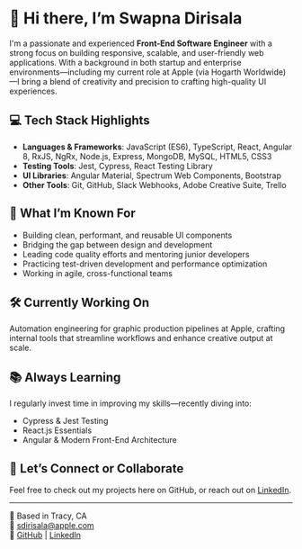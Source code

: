 # 👋 Hi there, I’m Swapna Dirisala

I'm a passionate and experienced **Front-End Software Engineer** with a strong focus on building responsive, scalable, and user-friendly web applications. With a background in both startup and enterprise environments—including my current role at Apple (via Hogarth Worldwide)—I bring a blend of creativity and precision to crafting high-quality UI experiences.

## 💻 Tech Stack Highlights
- **Languages & Frameworks**: JavaScript (ES6), TypeScript, React, Angular 8, RxJS, NgRx, Node.js, Express, MongoDB, MySQL, HTML5, CSS3
- **Testing Tools**: Jest, Cypress, React Testing Library
- **UI Libraries**: Angular Material, Spectrum Web Components, Bootstrap
- **Other Tools**: Git, GitHub, Slack Webhooks, Adobe Creative Suite, Trello

## 🎯 What I’m Known For
- Building clean, performant, and reusable UI components  
- Bridging the gap between design and development  
- Leading code quality efforts and mentoring junior developers  
- Practicing test-driven development and performance optimization  
- Working in agile, cross-functional teams

## 🛠️ Currently Working On
Automation engineering for graphic production pipelines at Apple, crafting internal tools that streamline workflows and enhance creative output at scale.

## 📚 Always Learning
I regularly invest time in improving my skills—recently diving into:
- Cypress & Jest Testing  
- React.js Essentials  
- Angular & Modern Front-End Architecture

## 🚀 Let’s Connect or Collaborate
Feel free to check out my projects here on GitHub, or reach out on [LinkedIn](https://www.linkedin.com/in/swapna-dirisala/).

---
📍 Based in Tracy, CA  
📧 sdirisala@apple.com  
🔗 [GitHub](https://github.com/swapnadnk) | [LinkedIn](https://www.linkedin.com/in/swapna-dirisala/)

